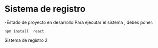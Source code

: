 <h1>Sistema de registro</h1>
-Estado de proyecto en desarrollo
Para ejecutar el sistema , debes poner:

``` npm install  react ```

Sistema de registro 2
